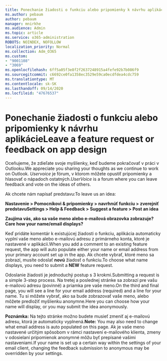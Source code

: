 ```yaml
---
title: Ponechanie žiadosti o funkciu alebo pripomienky k návrhu aplikácie
ms.author: pebaum
author: pebaum
manager: mnirkhe
ms.audience: Admin
ms.topic: article
ms.service: o365-administration
ROBOTS: NOINDEX, NOFOLLOW
localization_priority: Normal
ms.collection: Adm_O365
ms.custom:
- "9001108"
- "3069"
ms.openlocfilehash: 6ff5a05f3e8f2f2637248915a4fefe92b7b086f9
ms.sourcegitcommit: c6692ce0fa1358ec3529e59ca0ecdfdea4cdc759
ms.translationtype: MT
ms.contentlocale: sk-SK
ms.lasthandoff: 09/14/2020
ms.locfileid: "47676537"
---
```

# <a name="leave-a-feature-request-or-feedback-on-app-design"></a><span data-ttu-id="95e82-102">Ponechanie žiadosti o funkciu alebo pripomienky k návrhu aplikácie</span><span class="sxs-lookup"><span data-stu-id="95e82-102">Leave a feature request or feedback on app design</span></span>

<span data-ttu-id="95e82-103">Oceňujeme, že zdieľate svoje myšlienky, keď budeme pokračovať v práci v Outlooku.</span><span class="sxs-lookup"><span data-stu-id="95e82-103">We appreciate you sharing your thoughts as we continue to work on Outlook.</span></span> <span data-ttu-id="95e82-104">*Uservoice* je fórum, v ktorom môžete opustiť pripomienky a hlasovať o nápadoch ostatných.</span><span class="sxs-lookup"><span data-stu-id="95e82-104">*UserVoice* is a forum where you can leave feedback and vote on the ideas of others.</span></span>  

<span data-ttu-id="95e82-105">Ak chcete nám napísať predstavu:</span><span class="sxs-lookup"><span data-stu-id="95e82-105">To leave us an idea:</span></span> 

<span data-ttu-id="95e82-106">**Nastavenie > Pomocníkovi & pripomienky > navrhnúť funkciu > zverejniť predstavu**</span><span class="sxs-lookup"><span data-stu-id="95e82-106">**Settings > Help & Feedback > Suggest a feature > Post an idea**</span></span> 

<span data-ttu-id="95e82-107">**Zaujíma vás, ako sa vaše meno alebo e-mailová obrazovka zobrazuje?**</span><span class="sxs-lookup"><span data-stu-id="95e82-107">**Care how your name/email displays?**</span></span>

<span data-ttu-id="95e82-108">Keď pridáte komentár k existujúcej žiadosti o funkciu, aplikácia automaticky vyplní vaše meno alebo e-mailovú adresu z primárneho konta, ktoré je nastavené v aplikácii.</span><span class="sxs-lookup"><span data-stu-id="95e82-108">When you add a comment to an existing feature request, the app will auto populate either your name or email address from your primary account set up in the app.</span></span> <span data-ttu-id="95e82-109">Ak chcete vybrať, ktoré meno sa zobrazí, musíte odoslať **novú** žiadosť o funkciu.</span><span class="sxs-lookup"><span data-stu-id="95e82-109">To choose what name displays, you need to submit a **NEW** feature request.</span></span> 

<span data-ttu-id="95e82-110">Odoslanie žiadosti je jednoduchý postup s 3 krokmi.</span><span class="sxs-lookup"><span data-stu-id="95e82-110">Submitting a request is a simple 3-step process.</span></span> <span data-ttu-id="95e82-111">Na tretej a poslednej stránke sa zobrazí pre vašu e-mailovú adresu (povinné) a priamka pre vaše meno.</span><span class="sxs-lookup"><span data-stu-id="95e82-111">On the third and final page, you will see a line for your email address (required) and a line for your name.</span></span> <span data-ttu-id="95e82-112">Tu si môžete vybrať, ako sa bude zobrazovať vaše meno, alebo môžete predložiť myšlienku anonymne.</span><span class="sxs-lookup"><span data-stu-id="95e82-112">Here you can choose how your name will display, or you may submit the idea anonymously.</span></span> 

<span data-ttu-id="95e82-113">**Poznámka:** Na tejto stránke možno budete musieť zmeniť aj e-mailovú adresu, ktorá je automaticky vyplnená.</span><span class="sxs-lookup"><span data-stu-id="95e82-113">**Note:** You may also need to change what email address is auto populated on this page.</span></span> <span data-ttu-id="95e82-114">Ak je vaše meno nastavené určitým spôsobom v rámci nastavení e-mailového klienta, zmeny v odosielaní pripomienok anonymné môžu byť prepísané vašimi nastaveniami.</span><span class="sxs-lookup"><span data-stu-id="95e82-114">If your name is set up a certain way within the settings of your email client, changing the feedback submission to anonymous may be overridden by your settings.</span></span> 
